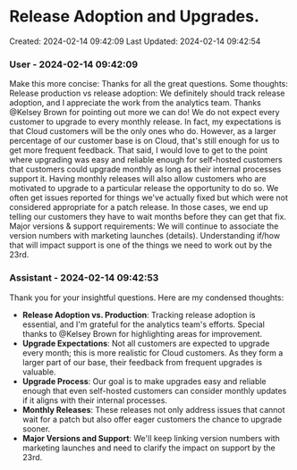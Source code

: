 # Release Adoption and Upgrades.

Created: 2024-02-14 09:42:09
Last Updated: 2024-02-14 09:42:54

### User - 2024-02-14 09:42:09

Make this more concise: 
Thanks for all the great questions. Some thoughts:
Release production vs release adoption: 
We definitely should track release adoption, and I appreciate the work from the analytics team. Thanks @Kelsey Brown for pointing out more we can do!
We do not expect every customer to upgrade to every monthly release. In fact, my expectations is that Cloud customers will be the only ones who do. However, as a larger percentage of our customer base is on Cloud, that's still enough for us to get more frequent feedback. 
That said, I would love to get to the point where upgrading was easy and reliable enough for self-hosted customers that customers could upgrade monthly as long as their internal processes support it. 
Having monthly releases will also allow customers who are motivated to upgrade to a particular release the opportunity to do so. We often get issues reported for things we've actually fixed but which were not considered appropriate for a patch release. In those cases, we end up telling our customers they have to wait months before they can get that fix.
Major versions & support requirements: 
We will continue to associate the version numbers with marketing launches (details). Understanding if/how that will impact support is one of the things we need to work out by the 23rd.

### Assistant - 2024-02-14 09:42:53

Thank you for your insightful questions. Here are my condensed thoughts:

- **Release Adoption vs. Production**: Tracking release adoption is essential, and I'm grateful for the analytics team's efforts. Special thanks to @Kelsey Brown for highlighting areas for improvement.
- **Upgrade Expectations**: Not all customers are expected to upgrade every month; this is more realistic for Cloud customers. As they form a larger part of our base, their feedback from frequent upgrades is valuable.
- **Upgrade Process**: Our goal is to make upgrades easy and reliable enough that even self-hosted customers can consider monthly updates if it aligns with their internal processes.
- **Monthly Releases**: These releases not only address issues that cannot wait for a patch but also offer eager customers the chance to upgrade sooner.
- **Major Versions and Support**: We'll keep linking version numbers with marketing launches and need to clarify the impact on support by the 23rd.

